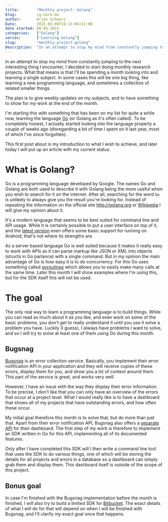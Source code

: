 ```yaml
---
title:        "Monthly project: Golang"
blog:         ig.nore.me  
author:       Arjen Schwarz  
Date:         2015-03-08T19:13:06+11:00   
date started: 08-03-2015  
categories:   ["Golang"]
series:       ["Learning Golang"]
slug:         "monthly-project-golang"
Description:  "In an attempt to stop my mind from constantly jumping to the next interesting thing I encounter, I decided to start doing monthly research projects. I'm starting this with something that has been on my list for quite a while now, learning the language Go (or Golang as it's often called)."
---
```


In an attempt to stop my mind from constantly jumping to the next interesting thing I encounter, I decided to start doing monthly research projects. What that means is that I'll be spending a month looking into and learning a single subject. In some cases this will be one big thing, like learning a new programming language, and sometimes a collection of related smaller things.

The plan is to give weekly updates on my subjects, and to have something to show for my work at the end of the month.

I'm starting this with something that has been on my list for quite a while now, learning the language [Go][1] (or Golang as it's often called). To be completely honest, I actually started looking into the language properly a couple of weeks ago (disregarding a bit of time I spent on it last year, most of which I've since forgotten).

This first post about is my introduction to what I wish to achieve, and later today I will put up an article with my current status.

# What is Golang?

Go is a programming language developed by Google. The names Go and Golang are both used to describe it with Golang being the more useful when you wish to search for it on the internet. After all, searching for the word `Go` is unlikely to always give you the result you're looking for. Instead of repeating the information on the official site <http://golang.org> or [Wikipedia][2] I will give my opinion about it.

It's a modern language that seems to be best suited for command line and API usage. While it is certainly possible to put a user interface on top of it, and the [latest version][3] even offers some basic support for running on Android, that's not where its strengths are. 

As a server based language Go is well suited because it makes it really easy to work with APIs as it can parse markup like JSON or XML into objects (structs in Go parlance) with a single command. But in my opinion the main advantage of Go is how easy it is to do concurrency. For this Go uses something called [goroutines][4] which allows you to easily make many calls at the same time. Later this month I will show examples where I'm using this, but for the SDK itself this will not be used.

# The goal

The only real way to learn a programming language is to build things. While you can read as much about it as you like, and even work on some of the basic problems, you don't get to really understand it until you use it solve a problem you have. Luckily (I guess), I always have problems I want to solve, and so I will try to solve at least one of them using Go during this month.

## Bugsnag

[Bugsnag][5] is an error collection service. Basically, you implement their error notification API in your application and they will receive copies of these errors, display them for you, and show you a lot of context around them. This part of the service is great, and works very well.

However, I have an issue with the way they display their error information. To be precise, I don't like that you can only have an overview of the errors that occur at a project level. What I would really like is to have a dashboard that shows all of my projects that have outstanding errors, and how often these occur.

My initial goal therefore this month is to solve that, but do more than just that. Apart from their error notification API, Bugsnag also offers a [separate API][6] for their dashboard. The first step of my work is therefore to implement an SDK written in Go for this API, implementing all of its documented features. 

Only after I have completed this SDK will I then write a command line tool that uses the SDK to do various things, one of which will be storing the details for all projects and errors in a database so a dashboard can simply grab them and display them. This dashboard itself is outside of the scope of this project.

## Bonus goal

In case I'm finished with the Bugsnag implementation before the month is finished, I will also try to build a limited SDK for [Bitbucket][7]. The exact details of what I will do for that will depend on when I will be finished with Bugsnag, and I'll clarify my exact goal once that happens.


[1]: http://golang.org
[2]: http://en.wikipedia.org/wiki/Go_(programming_language)
[3]: https://blog.golang.org/go1.4
[4]: https://golang.org/doc/effective_go.html#concurrency
[5]: https://bugsnag.com/
[6]: https://bugsnag.com/docs/api
[7]: https://bitbucket.org
